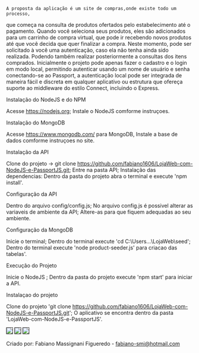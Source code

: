 	A proposta da aplicação é um site de compras,onde existe todo um processo, 
que começa na consulta de produtos ofertados pelo estabelecimento até o 
pagamento. Quando você seleciona seus produtos, eles são adicionados 
para um carrinho de compra virtual, que pode ir recebendo novos produtos 
até que você decida que quer finalizar a compra. Neste momento, pode ser
solicitado à você uma autenticação, caso ela não tenha ainda sido realizada.
Podendo também realizar posteriormente a consultas dos itens comprados.
Inicialmente o projeto pode apenas fazer o cadastro e o login em modo local,
permitindo autenticar usando um nome de usuário e senha conectando-se ao Passport, a 
autenticação local pode ser integrada de maneira fácil e discreta em qualquer 
aplicativo ou estrutura que ofereça suporte ao middleware do estilo
Connect, incluindo o Express.



Instalação do NodeJS e do NPM

Acesse https://nodejs.org;
Instale o NodeJS comforme instruçoes.


Instalação do MongoDB

Acesse https://www.mongodb.com/ para MongoDB,
Instale a base de dados comforme instruçoes no site.


Instalação da API

Clone do projeto -> git clone https://github.com/fabiano1606/LojaWeb-com-NodeJS-e-PassportJS.git;
Entre na pasta API;
Instalação das dependencias: Dentro da pasta do projeto abra o terminal e execute 'npm install'.


Configuração da API

Dentro do arquivo config/config.js;
No arquivo config.js é possivel alterar as variaveis de ambiente da API;
Altere-as para que fiquem adequadas ao seu ambiente.
 

Configuração da MongoDB

Inicie o  terminal;
Dentro do terminal execute 'cd C:\Users\...\LojaWeb\seed\';
Dentro do terminal execute 'node product-seeder.js' para criacao das tabelas'.


Execução do Projeto

Inicie o NodeJS ;
Dentro da pasta do projeto execute 'npm start' para iniciar a API.
  

Instalaçao do projeto

Clone do projeto 'git clone https://github.com/fabiano1606/LojaWeb-com-NodeJS-e-PassportJS.git';
O aplicativo se encontra dentro da pasta 'LojaWeb-com-NodeJS-e-PassportJS'.
 
 
<img src='https://github.com/fabiano1606/LojaWeb-com-NodeJS-e-PassportJS/blob/master/Preview/Preview-Loja.png' border="1"></img>
<img src='https://github.com/fabiano1606/LojaWeb-com-NodeJS-e-PassportJS/blob/master/Preview/Preview-Carrinho.png' border="1"></img>
<img src='https://github.com/fabiano1606/LojaWeb-com-NodeJS-e-PassportJS/blob/master/Preview/Preview-SignIn.png' border="1"></img>


Criado por: Fabiano Massignani Figueredo - fabiano-smi@hotmail.com
